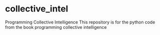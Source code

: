 # collective_intel
Programming Collective Intelligence
This repository is for the python code from the book programming collective intelligence
